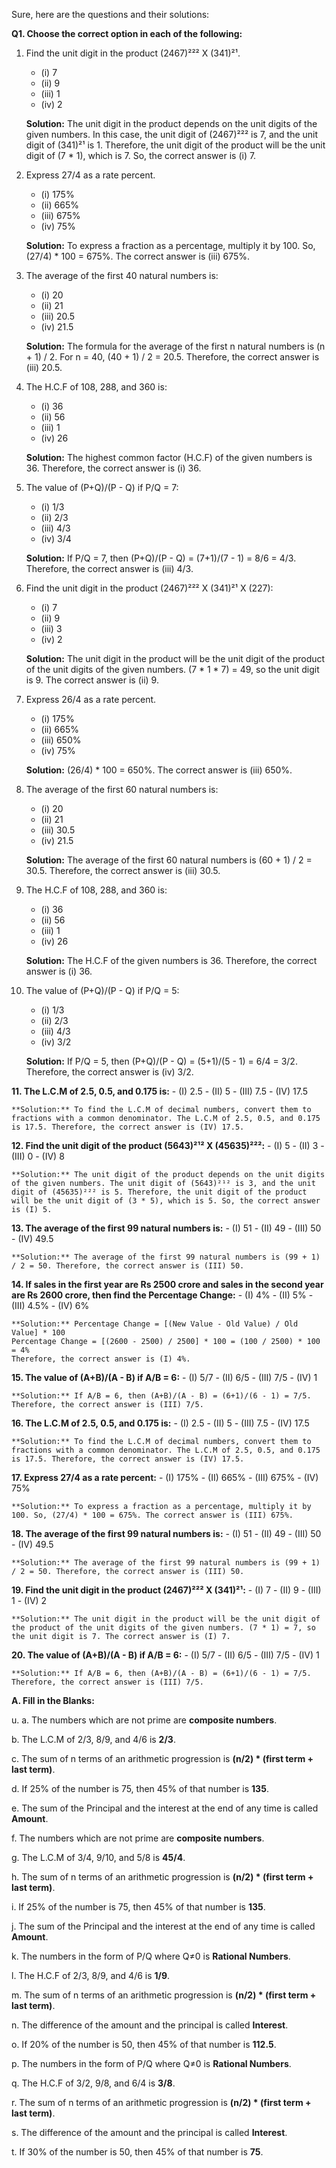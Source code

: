 Sure, here are the questions and their solutions:

**Q1. Choose the correct option in each of the following:**

1. Find the unit digit in the product (2467)²²² X (341)²¹.
   - (i) 7
   - (ii) 9
   - (iii) 1
   - (iv) 2

   **Solution:** The unit digit in the product depends on the unit digits of the given numbers. In this case, the unit digit of (2467)²²² is 7, and the unit digit of (341)²¹ is 1. Therefore, the unit digit of the product will be the unit digit of (7 * 1), which is 7. So, the correct answer is (i) 7.

2. Express 27/4 as a rate percent.
   - (i) 175%
   - (ii) 665%
   - (iii) 675%
   - (iv) 75%

   **Solution:** To express a fraction as a percentage, multiply it by 100. So, (27/4) * 100 = 675%. The correct answer is (iii) 675%.

3. The average of the first 40 natural numbers is:
   - (i) 20
   - (ii) 21
   - (iii) 20.5
   - (iv) 21.5

   **Solution:** The formula for the average of the first n natural numbers is (n + 1) / 2. For n = 40, (40 + 1) / 2 = 20.5. Therefore, the correct answer is (iii) 20.5.

4. The H.C.F of 108, 288, and 360 is:
   - (i) 36
   - (ii) 56
   - (iii) 1
   - (iv) 26

   **Solution:** The highest common factor (H.C.F) of the given numbers is 36. Therefore, the correct answer is (i) 36.

5. The value of (P+Q)/(P - Q) if P/Q = 7:
   - (i) 1/3
   - (ii) 2/3
   - (iii) 4/3
   - (iv) 3/4

   **Solution:** If P/Q = 7, then (P+Q)/(P - Q) = (7+1)/(7 - 1) = 8/6 = 4/3. Therefore, the correct answer is (iii) 4/3.

6. Find the unit digit in the product (2467)²²² X (341)²¹ X (227):
   - (i) 7
   - (ii) 9
   - (iii) 3
   - (iv) 2

   **Solution:** The unit digit in the product will be the unit digit of the product of the unit digits of the given numbers. (7 * 1 * 7) = 49, so the unit digit is 9. The correct answer is (ii) 9.

7. Express 26/4 as a rate percent.
   - (i) 175%
   - (ii) 665%
   - (iii) 650%
   - (iv) 75%

   **Solution:** (26/4) * 100 = 650%. The correct answer is (iii) 650%.

8. The average of the first 60 natural numbers is:
   - (i) 20
   - (ii) 21
   - (iii) 30.5
   - (iv) 21.5

   **Solution:** The average of the first 60 natural numbers is (60 + 1) / 2 = 30.5. Therefore, the correct answer is (iii) 30.5.

9. The H.C.F of 108, 288, and 360 is:
   - (i) 36
   - (ii) 56
   - (iii) 1
   - (iv) 26

   **Solution:** The H.C.F of the given numbers is 36. Therefore, the correct answer is (i) 36.

10. The value of (P+Q)/(P - Q) if P/Q = 5:
    - (i) 1/3
    - (ii) 2/3
    - (iii) 4/3
    - (iv) 3/2

    **Solution:** If P/Q = 5, then (P+Q)/(P - Q) = (5+1)/(5 - 1) = 6/4 = 3/2. Therefore, the correct answer is (iv) 3/2.

**11. The L.C.M of 2.5, 0.5, and 0.175 is:**
    - (I) 2.5
    - (II) 5
    - (III) 7.5
    - (IV) 17.5

    **Solution:** To find the L.C.M of decimal numbers, convert them to fractions with a common denominator. The L.C.M of 2.5, 0.5, and 0.175 is 17.5. Therefore, the correct answer is (IV) 17.5.

**12. Find the unit digit of the product (5643)²¹² X (45635)²²²:**
    - (I) 5
    - (II) 3
    - (III) 0
    - (IV) 8

    **Solution:** The unit digit of the product depends on the unit digits of the given numbers. The unit digit of (5643)²¹² is 3, and the unit digit of (45635)²²² is 5. Therefore, the unit digit of the product will be the unit digit of (3 * 5), which is 5. So, the correct answer is (I) 5.

**13. The average of the first 99 natural numbers is:**
    - (I) 51
    - (II) 49
    - (III) 50
    - (IV) 49.5

    **Solution:** The average of the first 99 natural numbers is (99 + 1) / 2 = 50. Therefore, the correct answer is (III) 50.

**14. If sales in the first year are Rs 2500 crore and sales in the second year are Rs 2600 crore, then find the Percentage Change:**
    - (I) 4%
    - (II) 5%
    - (III) 4.5%
    - (IV) 6%

    **Solution:** Percentage Change = [(New Value - Old Value) / Old Value] * 100
    Percentage Change = [(2600 - 2500) / 2500] * 100 = (100 / 2500) * 100 = 4%
    Therefore, the correct answer is (I) 4%.

**15. The value of (A+B)/(A - B) if A/B = 6:**
    - (I) 5/7
    - (II) 6/5
    - (III) 7/5
    - (IV) 1

    **Solution:** If A/B = 6, then (A+B)/(A - B) = (6+1)/(6 - 1) = 7/5. Therefore, the correct answer is (III) 7/5.

**16. The L.C.M of 2.5, 0.5, and 0.175 is:**
    - (I) 2.5
    - (II) 5
    - (III) 7.5
    - (IV) 17.5

    **Solution:** To find the L.C.M of decimal numbers, convert them to fractions with a common denominator. The L.C.M of 2.5, 0.5, and 0.175 is 17.5. Therefore, the correct answer is (IV) 17.5.

**17. Express 27/4 as a rate percent:**
    - (I) 175%
    - (II) 665%
    - (III) 675%
    - (IV) 75%

    **Solution:** To express a fraction as a percentage, multiply it by 100. So, (27/4) * 100 = 675%. The correct answer is (III) 675%.

**18. The average of the first 99 natural numbers is:**
    - (I) 51
    - (II) 49
    - (III) 50
    - (IV) 49.5

    **Solution:** The average of the first 99 natural numbers is (99 + 1) / 2 = 50. Therefore, the correct answer is (III) 50.

**19. Find the unit digit in the product (2467)²²² X (341)²¹:**
    - (I) 7
    - (II) 9
    - (III) 1
    - (IV) 2

    **Solution:** The unit digit in the product will be the unit digit of the product of the unit digits of the given numbers. (7 * 1) = 7, so the unit digit is 7. The correct answer is (I) 7.

**20. The value of (A+B)/(A - B) if A/B = 6:**
    - (I) 5/7
    - (II) 6/5
    - (III) 7/5
    - (IV) 1

    **Solution:** If A/B = 6, then (A+B)/(A - B) = (6+1)/(6 - 1) = 7/5. Therefore, the correct answer is (III) 7/5.

**A. Fill in the Blanks:**

u. a. The numbers which are not prime are **composite numbers**.

b. The L.C.M of 2/3, 8/9, and 4/6 is **2/3**.

c. The sum of n terms of an arithmetic progression is **(n/2) * (first term + last term)**.

d. If 25% of the number is 75, then 45% of that number is **135**.

e. The sum of the Principal and the interest at the end of any time is called **Amount**.

f. The numbers which are not prime are **composite numbers**.

g. The L.C.M of 3/4, 9/10, and 5/8 is **45/4**.

h. The sum of n terms of an arithmetic progression is **(n/2) * (first term + last term)**.

i. If 25% of the number is 75, then 45% of that number is **135**.

j. The sum of the Principal and the interest at the end of any time is called **Amount**.

k. The numbers in the form of P/Q where Q≠0 is **Rational Numbers**.

l. The H.C.F of 2/3, 8/9, and 4/6 is **1/9**.

m. The sum of n terms of an arithmetic progression is **(n/2) * (first term + last term)**.

n. The difference of the amount and the principal is called **Interest**.

o. If 20% of the number is 50, then 45% of that number is **112.5**.

p. The numbers in the form of P/Q where Q≠0 is **Rational Numbers**.

q. The H.C.F of 3/2, 9/8, and 6/4 is **3/8**.

r. The sum of n terms of an arithmetic progression is **(n/2) * (first term + last term)**.

s. The difference of the amount and the principal is called **Interest**.

t. If 30% of the number is 50, then 45% of that number is **75**.

